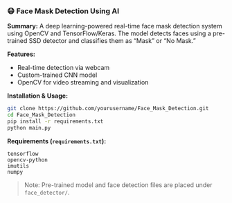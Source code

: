 

### 😷 **Face Mask Detection Using AI**

**Summary:**
A deep learning-powered real-time face mask detection system using OpenCV and TensorFlow/Keras. The model detects faces using a pre-trained SSD detector and classifies them as “Mask” or “No Mask.”

**Features:**
- Real-time detection via webcam
- Custom-trained CNN model
- OpenCV for video streaming and visualization

**Installation & Usage:**

```bash
git clone https://github.com/yourusername/Face_Mask_Detection.git
cd Face_Mask_Detection
pip install -r requirements.txt
python main.py
```

**Requirements (`requirements.txt`):**

```
tensorflow
opencv-python
imutils
numpy
```

> Note: Pre-trained model and face detection files are placed under `face_detector/`.


